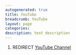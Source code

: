 ```yaml
---
autogenerated: true
title: YouTube
breadcrumb: YouTube
layout: page
categories: 
description: test description
---
```


1.  REDIRECT [YouTube Channel](YouTube_Channel)
